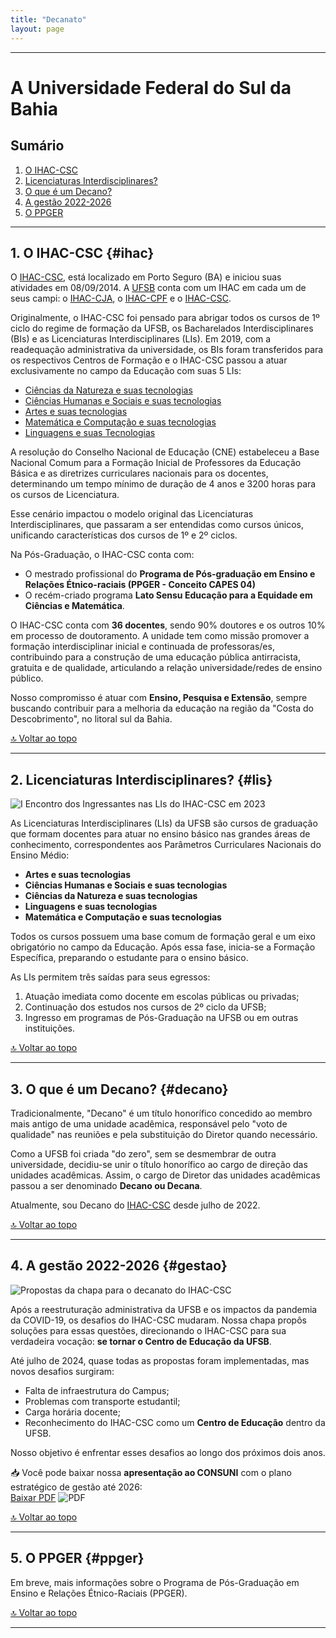 ```yaml
---
title: "Decanato"
layout: page
---
```



---

# A Universidade Federal do Sul da Bahia

## Sumário
1. [O IHAC-CSC](#ihac)
2. [Licenciaturas Interdisciplinares?](#lis)
3. [O que é um Decano?](#decano)
4. [A gestão 2022-2026](#gestao)
5. [O PPGER](#ppger)

---

## 1. O IHAC-CSC {#ihac}

O [IHAC-CSC](https://ufsb.edu.br/ihac-csc/), está localizado em Porto Seguro (BA) e iniciou suas atividades em 08/09/2014. A [UFSB](https://ufsb.edu.br/) conta com um IHAC em cada um de seus campi: o [IHAC-CJA](https://ufsb.edu.br/ihac-cja/), o [IHAC-CPF](https://ufsb.edu.br/ihac-cpf/) e o [IHAC-CSC](https://ufsb.edu.br/ihac-csc/).

Originalmente, o IHAC-CSC foi pensado para abrigar todos os cursos de 1º ciclo do regime de formação da UFSB, os Bacharelados Interdisciplinares (BIs) e as Licenciaturas Interdisciplinares (LIs). Em 2019, com a readequação administrativa da universidade, os BIs foram transferidos para os respectivos Centros de Formação e o IHAC-CSC passou a atuar exclusivamente no campo da Educação com suas 5 LIs:

- [Ciências da Natureza e suas tecnologias](https://www.instagram.com/li.ciencias.natureza.csc)
- [Ciências Humanas e Sociais e suas tecnologias](https://www.instagram.com/lichs.ufsb.csc)
- [Artes e suas tecnologias](https://www.instagram.com/licenciatura_em_artes_ufsb)
- [Matemática e Computação e suas tecnologias](https://www.instagram.com/li.matcom.csc)
- [Linguagens e suas Tecnologias](https://www.instagram.com/linguagens.csc)

A resolução do Conselho Nacional de Educação (CNE) estabeleceu a Base Nacional Comum para a Formação Inicial de Professores da Educação Básica e as diretrizes curriculares nacionais para os docentes, determinando um tempo mínimo de duração de 4 anos e 3200 horas para os cursos de Licenciatura.

Esse cenário impactou o modelo original das Licenciaturas Interdisciplinares, que passaram a ser entendidas como cursos únicos, unificando características dos cursos de 1º e 2º ciclos.

Na Pós-Graduação, o IHAC-CSC conta com:
- O mestrado profissional do **Programa de Pós-graduação em Ensino e Relações Étnico-raciais (PPGER - Conceito CAPES 04)**
- O recém-criado programa **Lato Sensu Educação para a Equidade em Ciências e Matemática**.

O IHAC-CSC conta com **36 docentes**, sendo 90% doutores e os outros 10% em processo de doutoramento. A unidade tem como missão promover a formação interdisciplinar inicial e continuada de professoras/es, contribuindo para a construção de uma educação pública antirracista, gratuita e de qualidade, articulando a relação universidade/redes de ensino público.

Nosso compromisso é atuar com **Ensino, Pesquisa e Extensão**, sempre buscando contribuir para a melhoria da educação na região da "Costa do Descobrimento", no litoral sul da Bahia.

[🔝 Voltar ao topo](#top)

---

## 2. Licenciaturas Interdisciplinares? {#lis}

![I Encontro dos Ingressantes nas LIs do IHAC-CSC em 2023](https://itxesco.github.io/assets/figuras/decanato/encontro_lis.png)

As Licenciaturas Interdisciplinares (LIs) da UFSB são cursos de graduação que formam docentes para atuar no ensino básico nas grandes áreas de conhecimento, correspondentes aos Parâmetros Curriculares Nacionais do Ensino Médio:

- **Artes e suas tecnologias**
- **Ciências Humanas e Sociais e suas tecnologias**
- **Ciências da Natureza e suas tecnologias**
- **Linguagens e suas tecnologias**
- **Matemática e Computação e suas tecnologias**

Todos os cursos possuem uma base comum de formação geral e um eixo obrigatório no campo da Educação. Após essa fase, inicia-se a Formação Específica, preparando o estudante para o ensino básico.

As LIs permitem três saídas para seus egressos:
1. Atuação imediata como docente em escolas públicas ou privadas;
2. Continuação dos estudos nos cursos de 2º ciclo da UFSB;
3. Ingresso em programas de Pós-Graduação na UFSB ou em outras instituições.

[🔝 Voltar ao topo](#top)

---

## 3. O que é um Decano? {#decano}

Tradicionalmente, "Decano" é um título honorífico concedido ao membro mais antigo de uma unidade acadêmica, responsável pelo "voto de qualidade" nas reuniões e pela substituição do Diretor quando necessário.

Como a UFSB foi criada "do zero", sem se desmembrar de outra universidade, decidiu-se unir o título honorífico ao cargo de direção das unidades acadêmicas. Assim, o cargo de Diretor das unidades acadêmicas passou a ser denominado **Decano ou Decana**.

Atualmente, sou Decano do [IHAC-CSC](https://ufsb.edu.br/ihac-csc/) desde julho de 2022.

[🔝 Voltar ao topo](#top)

---

## 4. A gestão 2022-2026 {#gestao}

![Propostas da chapa para o decanato do IHAC-CSC](https://itxesco.github.io/assets/figuras/decanato/programa_chapa_2.jpg)

Após a reestruturação administrativa da UFSB e os impactos da pandemia da COVID-19, os desafios do IHAC-CSC mudaram. Nossa chapa propôs soluções para essas questões, direcionando o IHAC-CSC para sua verdadeira vocação: **se tornar o Centro de Educação da UFSB**.

Até julho de 2024, quase todas as propostas foram implementadas, mas novos desafios surgiram:
- Falta de infraestrutura do Campus;
- Problemas com transporte estudantil;
- Carga horária docente;
- Reconhecimento do IHAC-CSC como um **Centro de Educação** dentro da UFSB.

Nosso objetivo é enfrentar esses desafios ao longo dos próximos dois anos.

📥 Você pode baixar nossa **apresentação ao CONSUNI** com o plano estratégico de gestão até 2026:  
[Baixar PDF](https://itxesco.github.io/biblioteca/ihac/plano_gestao_ihac.pdf) ![PDF](https://itxesco.github.io/imagens/icones/icons16/pdf-icon.png)

[🔝 Voltar ao topo](#top)

---

## 5. O PPGER {#ppger}

Em breve, mais informações sobre o Programa de Pós-Graduação em Ensino e Relações Étnico-Raciais (PPGER).

[🔝 Voltar ao topo](#top)

---
